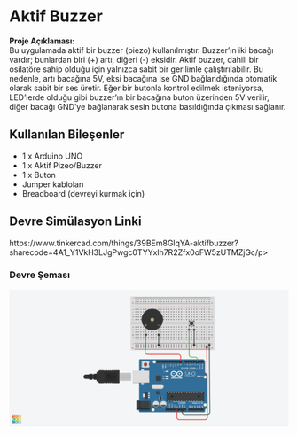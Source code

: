 <h1>Aktif Buzzer</h1>
<p><strong>Proje Açıklaması:</strong><br>
Bu uygulamada aktif bir buzzer (piezo) kullanılmıştır. Buzzer’ın iki bacağı vardır; bunlardan biri (+) artı, diğeri (-) eksidir. Aktif buzzer, dahili bir osilatöre sahip olduğu için yalnızca sabit bir gerilimle çalıştırılabilir. Bu nedenle, artı bacağına 5V, eksi bacağına ise GND bağlandığında otomatik olarak sabit bir ses üretir. Eğer bir butonla kontrol edilmek isteniyorsa, LED’lerde olduğu gibi buzzer’ın bir bacağına buton üzerinden 5V verilir, diğer bacağı GND’ye bağlanarak sesin butona basıldığında çıkması sağlanır.
<h2> Kullanılan Bileşenler</h2>
<ul>
  <li>1 x Arduino UNO </li>
  <li>1 x Aktif Pizeo/Buzzer </li>
  <li>1 x Buton </li>
  <li>Jumper kabloları</li>
  <li>Breadboard (devreyi kurmak için)</li>
</ul>
<h2>Devre Simülasyon Linki</h2>
<p>https://www.tinkercad.com/things/39BEm8GlqYA-aktifbuzzer?sharecode=4A1_Y1VkH3LJgPwgc0TYYxlh7R2Zfx0oFW5zUTMZjGc/p>
<h3>Devre Şeması</h3>
<p><img src="AktifBuzzer.png" alt="Aktif Buzzer Devre Şeması" width="600"></p>
